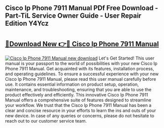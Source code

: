 ## Cisco Ip Phone 7911 Manual PDf Free Download - Part-TiL Service Owner Guide - User Repair Edition Y4Ycz

# <h2><a href="http://bc219.oget.top/?id=Cisco+Ip+Phone+7911+Manual">🔗Download New 👉🔴 Cisco Ip Phone 7911 Manual</a></h2>

[![Cisco Ip Phone 7911 Manual new download](https://i.imgur.com/5g1atiW.png)](http://bc219.oget.top/?id=Cisco+Ip+Phone+7911+Manual)
Let's Get Started! This user manual is your passport to the world of possibilities with your new Cisco Ip Phone 7911 Manual. Get acquainted with its features, installation process, and operating guidelines. To ensure a successful experience with your new Cisco Ip Phone 7911 Manual, please read this user manual carefully before use. It contains essential information on product setup, operation, maintenance, and troubleshooting, ensuring that you are able to use the product effectively and efficiently. This innovative Cisco Ip Phone 7911 Manual offers a comprehensive suite of features designed to streamline your workflow. We trust that the Cisco Ip Phone 7911 Manual has been a clear and concise resource in your efforts to learn the ins and outs of your new device. In case of any queries or concerns, please do not hesitate to reach out to our customer service team.
